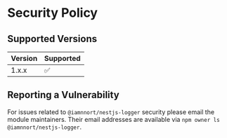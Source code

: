 # Security Policy

## Supported Versions

| Version | Supported          |
| ------- | ------------------ |
| 1.x.x   | :white_check_mark: |

## Reporting a Vulnerability

For issues related to `@iamnnort/nestjs-logger` security please email the module maintainers. Their email addresses are available via `npm owner ls @iamnnort/nestjs-logger`.
